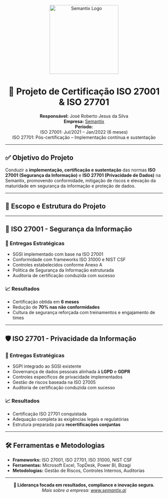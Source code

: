 <p align="center">
  <img src="[https://companieslogo.com/img/orig/SMTX_BIG.D-5e63e8cb.png?t=1648752611](https://companieslogo.com/img/orig/STIX_BIG-016ae33e.png?t=1720244494&download=true)" alt="Semantix Logo" width="220"/>
</p>

<h1 align="center">📌 Projeto de Certificação ISO 27001 & ISO 27701</h1>

<p align="center">
  <strong>Responsável:</strong> José Roberto Jesus da Silva<br>
  <strong>Empresa:</strong> <a href="https://www.semantix.ai/" target="_blank">Semantix</a><br>
  <strong>Período:</strong><br>
  ISO 27001: Jul/2021 – Jan/2022 (6 meses)<br>
  ISO 27701: Pós-certificação – Implementação contínua e sustentação
</p>

---

## ✅ Objetivo do Projeto

Conduzir a **implementação, certificação e sustentação** das normas **ISO 27001 (Segurança da Informação)** e **ISO 27701 (Privacidade de Dados)** na Semantix, promovendo conformidade, mitigação de riscos e elevação da maturidade em segurança da informação e proteção de dados.

---

## 🧩 Escopo e Estrutura do Projeto


---

## 🔐 ISO 27001 - Segurança da Informação

### 🎯 Entregas Estratégicas

- SGSI implementado com base na ISO 27001
- Conformidade com frameworks ISO 31000 e NIST CSF
- Controles estabelecidos conforme Anexo A
- Política de Segurança da Informação estruturada
- Auditoria de certificação conduzida com sucesso

### 📈 Resultados

- Certificação obtida em **6 meses**
- Redução de **70% nas não conformidades**
- Cultura de segurança reforçada com treinamentos e engajamento de times

---

## 🛡️ ISO 27701 - Privacidade da Informação

### 🎯 Entregas Estratégicas

- SGPI integrado ao SGSI existente
- Governança de dados pessoais alinhada à **LGPD** e **GDPR**
- Controles específicos de privacidade implementados
- Gestão de riscos baseada na ISO 27005
- Auditoria de certificação conduzida com sucesso

### 📈 Resultados

- Certificação ISO 27701 conquistada
- Adequação completa às exigências legais e regulatórias
- Estrutura preparada para **recertificações conjuntas**

---

## 🛠️ Ferramentas e Metodologias

- **Frameworks:** ISO 27001, ISO 27701, ISO 31000, NIST CSF  
- **Ferramentas:** Microsoft Excel, TopDesk, Power BI, Bizagi  
- **Metodologias:** Gestão de Riscos, Controles Internos, Auditorias

---

<p align="center">
  <strong>🚀 Liderança focada em resultados, compliance e inovação segura.</strong><br>
  <em>Mais sobre a empresa: <a href="https://www.semantix.ai/" target="_blank">www.semantix.ai</a></em>
</p>

